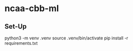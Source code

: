 # ncaa-cbb-ml

## Set-Up
python3 -m venv .venv
source .venv/bin/activate
pip install -r requirements.txt
